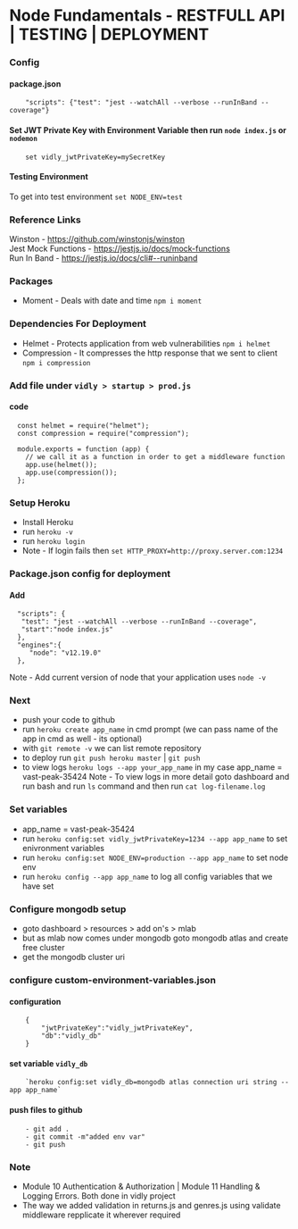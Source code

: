 # Node Fundamentals - RESTFULL API | TESTING | DEPLOYMENT

### Config

#### package.json

        "scripts": {"test": "jest --watchAll --verbose --runInBand --coverage"}

#### Set JWT Private Key with Environment Variable then run `node index.js` or `nodemon`

        set vidly_jwtPrivateKey=mySecretKey

#### Testing Environment

To get into test environment `set NODE_ENV=test`

### Reference Links

Winston - https://github.com/winstonjs/winston
<br>
Jest Mock Functions - https://jestjs.io/docs/mock-functions
<br>
Run In Band - https://jestjs.io/docs/cli#--runinband

### Packages
   - Moment - Deals with date and time `npm i moment`

### Dependencies For Deployment
   - Helmet - Protects application from web vulnerabilities `npm i helmet`
   - Compression - It compresses the http response that we sent to client `npm i compression`

### Add file under `vidly > startup > prod.js`
   #### code
      const helmet = require("helmet");
      const compression = require("compression");

      module.exports = function (app) {
        // we call it as a function in order to get a middleware function
        app.use(helmet());
        app.use(compression());
      };

### Setup Heroku
   - Install Heroku
   - run `heroku -v` 
   - run `heroku login` 
   - Note - If login fails then `set HTTP_PROXY=http://proxy.server.com:1234`

### Package.json config for deployment
   #### Add
      "scripts": {
       "test": "jest --watchAll --verbose --runInBand --coverage",
       "start":"node index.js"
      },
      "engines":{
         "node": "v12.19.0"
      },
Note - Add current version of node that your application uses `node -v`

### Next
   - push your code to github
   - run `heroku create app_name` in cmd prompt (we can pass name of the app in cmd as well - its optional) 
   - with `git remote -v` we can list remote repository
   - to deploy run `git push heroku master` | `git push` 
   - to view logs `heroku logs --app your_app_name` in my case app_name = vast-peak-35424
Note - To view logs in more detail goto dashboard and run bash and run `ls` command and then run `cat log-filename.log` 

### Set variables
   - app_name = vast-peak-35424 
   - run `heroku config:set vidly_jwtPrivateKey=1234 --app app_name` to set enivronment variables
   - run `heroku config:set NODE_ENV=production --app app_name` to set node env
   - run `heroku config --app app_name` to log all config variables that we have set

### Configure mongodb setup
   - goto dashboard > resources > add on's > mlab 
   - but as mlab now comes under mongodb goto mongodb atlas and create free cluster
   - get the mongodb cluster uri

### configure custom-environment-variables.json
   #### configuration
        {
            "jwtPrivateKey":"vidly_jwtPrivateKey",
            "db":"vidly_db"
        }
   #### set variable `vidly_db`
        `heroku config:set vidly_db=mongodb atlas connection uri string --app app_name`
   #### push files to github
        - git add .
        - git commit -m"added env var"
        - git push

### Note

- Module 10 Authentication & Authorization | Module 11 Handling & Logging Errors. Both done in vidly project
- The way we added validation in returns.js and genres.js using validate middleware repplicate it wherever required
